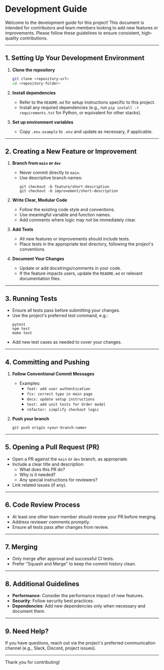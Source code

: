 # Development Guide

Welcome to the development guide for this project! This document is intended for contributors and team members looking to add new features or improvements. Please follow these guidelines to ensure consistent, high-quality contributions.

---

## 1. Setting Up Your Development Environment

1. **Clone the repository**  
   ```bash
   git clone <repository-url>
   cd <repository-folder>
   ```

2. **Install dependencies**  
   - Refer to the `README.md` for setup instructions specific to this project.
   - Install any required dependencies (e.g., run `pip install -r requirements.txt` for Python, or equivalent for other stacks).

3. **Set up environment variables**  
   - Copy `.env.example` to `.env` and update as necessary, if applicable.

---

## 2. Creating a New Feature or Improvement

1. **Branch from `main` or `dev`**  
   - Never commit directly to `main`.
   - Use descriptive branch names:
     ```
     git checkout -b feature/short-description
     git checkout -b improvement/short-description
     ```

2. **Write Clear, Modular Code**  
   - Follow the existing code style and conventions.
   - Use meaningful variable and function names.
   - Add comments where logic may not be immediately clear.

3. **Add Tests**  
   - All new features or improvements should include tests.
   - Place tests in the appropriate test directory, following the project's conventions.

4. **Document Your Changes**  
   - Update or add docstrings/comments in your code.
   - If the feature impacts users, update the `README.md` or relevant documentation files.

---

## 3. Running Tests

- Ensure all tests pass before submitting your changes.
- Use the project's preferred test command, e.g.:
  ```
  pytest
  npm test
  make test
  ```
- Add new test cases as needed to cover your changes.

---

## 4. Committing and Pushing

1. **Follow Conventional Commit Messages**  
   - Examples:
     - `feat: add user authentication`
     - `fix: correct typo in main page`
     - `docs: update setup instructions`
     - `test: add unit tests for Order model`
     - `refactor: simplify checkout logic`

2. **Push your branch**
   ```
   git push origin <your-branch-name>
   ```

---

## 5. Opening a Pull Request (PR)

- Open a PR against the `main` or `dev` branch, as appropriate.
- Include a clear title and description:
  - What does this PR do?
  - Why is it needed?
  - Any special instructions for reviewers?
- Link related issues (if any).

---

## 6. Code Review Process

- At least one other team member should review your PR before merging.
- Address reviewer comments promptly.
- Ensure all tests pass after changes from review.

---

## 7. Merging

- Only merge after approval and successful CI tests.
- Prefer "Squash and Merge" to keep the commit history clean.

---

## 8. Additional Guidelines

- **Performance**: Consider the performance impact of new features.
- **Security**: Follow security best practices.
- **Dependencies**: Add new dependencies only when necessary and document them.

---

## 9. Need Help?

If you have questions, reach out via the project's preferred communication channel (e.g., Slack, Discord, project issues).

---

Thank you for contributing!